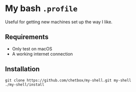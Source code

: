 # My bash `.profile`

Useful for getting new machines set up the way I like.

## Requirements

- Only test on macOS
- A working internet connection

## Installation

```shell
git clone https://github.com/chetbox/my-shell.git my-shell
./my-shell/install
```
